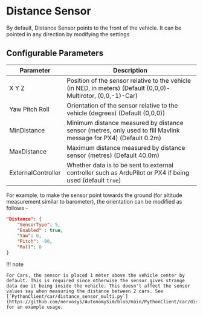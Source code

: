 # Distance Sensor

By default, Distance Sensor points to the front of the vehicle. It can be pointed in any direction by modifying the settings

## Configurable Parameters

| Parameter          | Description                                                                                                     |
| ------------------ | --------------------------------------------------------------------------------------------------------------- |
| X Y Z              | Position of the sensor relative to the vehicle (in NED, in meters) (Default (0,0,0)-Multirotor, (0,0,-1)-Car)   |
| Yaw Pitch Roll     | Orientation of the sensor relative to the vehicle (degrees) (Default (0,0,0))                                   |
| MinDistance        | Minimum distance measured by distance sensor (metres, only used to fill Mavlink message for PX4) (Default 0.2m) |
| MaxDistance        | Maximum distance measured by distance sensor (metres) (Default 40.0m)                                           |
| ExternalController | Whether data is to be sent to external controller such as ArduPilot or PX4 if being used (default `true`)       |

For example, to make the sensor point towards the ground (for altitude measurement similar to barometer), the orientation can be modified as follows -

```json
"Distance": {
    "SensorType": 5,
    "Enabled" : true,
    "Yaw": 0,
    "Pitch": -90,
    "Roll": 0
}
```

!!! note

    For Cars, the sensor is placed 1 meter above the vehicle center by default. This is required since otherwise the sensor gives strange data due it being inside the vehicle. This doesn't affect the sensor values say when measuring the distance between 2 cars. See [`PythonClient/car/distance_sensor_multi.py`](https://github.com/nervosys/AutonomySim/blob/main/PythonClient/car/distance_sensor_multi.py) for an example usage.
